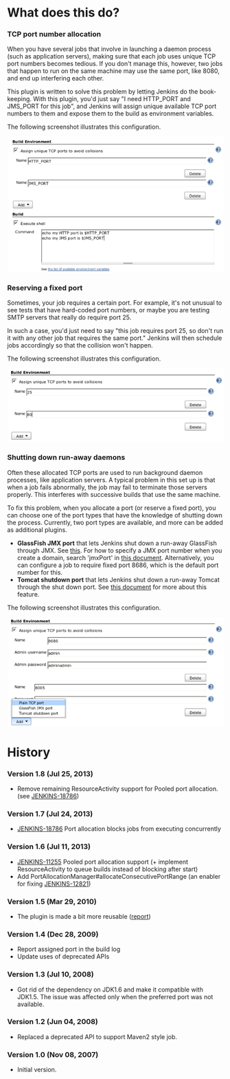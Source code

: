
# What does this do?

### TCP port number allocation

When you have several jobs that involve in launching a daemon process
(such as application servers), making sure that each job uses unique TCP
port numbers becomes tedious. If you don't manage this, however, two
jobs that happen to run on the same machine may use the same port, like
8080, and end up interfering each other.

This plugin is written to solve this problem by letting Jenkins do the
book-keeping. With this plugin, you'd just say "I need HTTP\_PORT and
JMS\_PORT for this job", and Jenkins will assign unique available TCP
port numbers to them and expose them to the build as environment
variables.

The following screenshot illustrates this configuration.

![](docs/images/config.png)

### Reserving a fixed port

Sometimes, your job requires a certain port. For example, it's not
unusual to see tests that have hard-coded port numbers, or maybe you are
testing SMTP servers that really do require port 25.

In such a case, you'd just need to say "this job requires port 25, so
don't run it with any other job that requires the same port." Jenkins
will then schedule jobs accordingly so that the collision won't happen.

The following screenshot illustrates this configuration.

![](docs/images/fixed-port.png)

### Shutting down run-away daemons

Often these allocated TCP ports are used to run background daemon
processes, like application servers. A typical problem in this set up is
that when a job fails abnormally, the job may fail to terminate those
servers properly. This interferes with successive builds that use the
same machine.

To fix this problem, when you allocate a port (or reserve a fixed port),
you can choose one of the port types that have the knowledge of shutting
down the process. Currently, two port types are available, and more can
be added as additional plugins.

-   **GlassFish JMX port** that lets Jenkins shut down a run-away
    GlassFish through JMX. See
    [this](http://weblogs.java.net/blog/kohsuke/archive/2007/10/shutting_down_g.html).
    For how to specify a JMX port number when you create a domain,
    search 'jmxPort' in [this
    document](http://docs.sun.com/app/docs/doc/819-3675/6n5slue7j?a=view).
    Alternatively, you can configure a job to require fixed port 8686,
    which is the default port number for this.
-   **Tomcat shutdown port** that lets Jenkins shut down a run-away
    Tomcat through the shut down port. See [this
    document](http://tomcat.apache.org/tomcat-4.1-doc/config/server.html)
    for more about this feature.

The following screenshot illustrates this configuration.

![](docs/images/portType.png)

# History

### Version 1.8 (Jul 25, 2013)

-   Remove remaining ResourceActivity support for Pooled port
    allocation.(see
    [JENKINS-18786](https://issues.jenkins-ci.org/browse/JENKINS-18786))

### Version 1.7 (Jul 24, 2013)

-   [JENKINS-18786](https://issues.jenkins-ci.org/browse/JENKINS-18786)
    Port allocation blocks jobs from executing concurrently

### Version 1.6 (Jul 11, 2013)

-   [JENKINS-11255](https://issues.jenkins-ci.org/browse/JENKINS-11255)
    Pooled port allocation support (+ implement ResourceActivity to
    queue builds instead of blocking after start)
-   Add PortAllocationManager\#allocateConsecutivePortRange (an enabler
    for fixing
    [JENKINS-12821](https://issues.jenkins-ci.org/browse/JENKINS-12821))

### Version 1.5 (Mar 29, 2010)

-   The plugin is made a bit more reusable
    ([report](http://n4.nabble.com/Using-plugin-dependencies-tp1680509p1680509.html))

### Version 1.4 (Dec 28, 2009)

-   Report assigned port in the build log
-   Update uses of deprecated APIs

### Version 1.3 (Jul 10, 2008)

-   Got rid of the dependency on JDK1.6 and make it compatible with
    JDK1.5. The issue was affected only when the preferred port was not
    available.

### Version 1.2 (Jun 04, 2008)

-   Replaced a deprecated API to support Maven2 style job.

### Version 1.0 (Nov 08, 2007)

-   Initial version.
